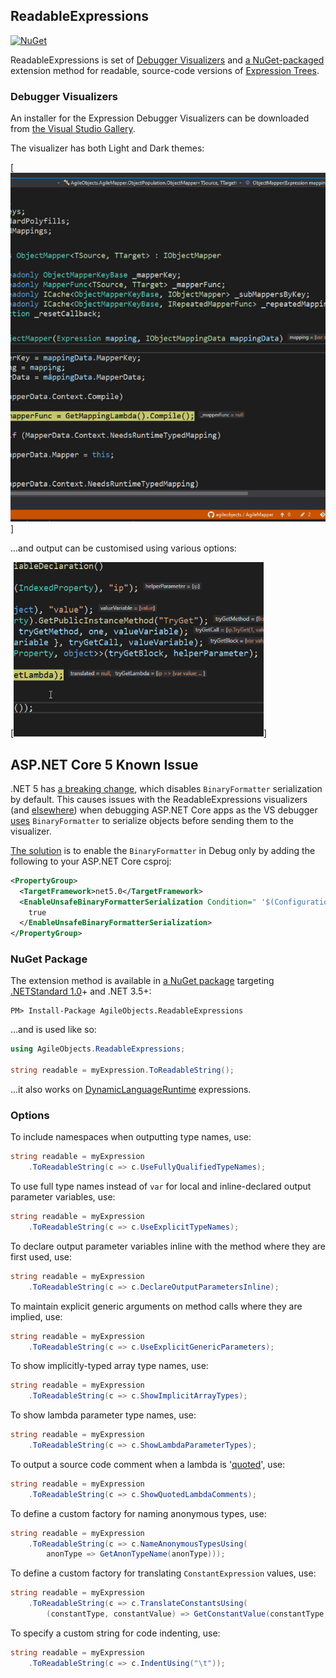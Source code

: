 ## ReadableExpressions

[![NuGet](http://img.shields.io/nuget/v/AgileObjects.ReadableExpressions.svg)](https://www.nuget.org/packages/AgileObjects.ReadableExpressions)

ReadableExpressions is set of [Debugger Visualizers](https://marketplace.visualstudio.com/items?itemName=vs-publisher-1232914.ReadableExpressionsVisualizers)
and [a NuGet-packaged](https://www.nuget.org/packages/AgileObjects.ReadableExpressions) extension method for 
readable, source-code versions of [Expression Trees](https://msdn.microsoft.com/en-us/library/bb397951.aspx). 

### Debugger Visualizers

An installer for the Expression Debugger Visualizers can be downloaded from 
[the Visual Studio Gallery](https://marketplace.visualstudio.com/items?itemName=vs-publisher-1232914.ReadableExpressionsVisualizers).

The visualizer has both Light and Dark themes:

[![Visualizer themes](/docs/Themes.gif)]

...and output can be customised using various options:

[![Visualizer options](/docs/Options.gif)]

## ASP.NET Core 5 Known Issue

.NET 5 has [a breaking change](https://github.com/dotnet/runtime/issues/29976), which disables `BinaryFormatter` serialization by default. This causes issues with the ReadableExpressions visualizers (and [elsewhere](https://github.com/nhibernate/nhibernate-core/issues/2603)) when debugging ASP.NET Core apps as the VS debugger [uses](https://wrightfully.com/writing-a-readonly-debugger-visualizer) `BinaryFormatter` to serialize objects before sending them to the visualizer.

[The solution](https://developercommunity2.visualstudio.com/t/visual-studio-debugger-visualizers-and-binaryforma/1278642?from=email&viewtype=all#T-N1314383) is to enable the `BinaryFormatter` in Debug only by adding the following to your ASP.NET Core csproj:

```xml
<PropertyGroup>
  <TargetFramework>net5.0</TargetFramework>
  <EnableUnsafeBinaryFormatterSerialization Condition=" '$(Configuration)' == 'Debug' ">
    true
  </EnableUnsafeBinaryFormatterSerialization>
</PropertyGroup>
```

### NuGet Package

The extension method is available in [a NuGet package](https://www.nuget.org/packages/AgileObjects.ReadableExpressions) 
targeting [.NETStandard 1.0](https://blogs.msdn.microsoft.com/dotnet/2016/09/26/introducing-net-standard)+ and 
.NET 3.5+:

```shell
PM> Install-Package AgileObjects.ReadableExpressions
```

...and is used like so:

```csharp
using AgileObjects.ReadableExpressions;

string readable = myExpression.ToReadableString();
```

...it also works on [DynamicLanguageRuntime](https://www.nuget.org/packages/DynamicLanguageRuntime) expressions.

### Options

To include namespaces when outputting type names, use:

```csharp
string readable = myExpression
    .ToReadableString(c => c.UseFullyQualifiedTypeNames);
```

To use full type names instead of `var` for local and inline-declared output parameter variables, use:

```csharp
string readable = myExpression
    .ToReadableString(c => c.UseExplicitTypeNames);
```

To declare output parameter variables inline with the method where they are first used, use:

```csharp
string readable = myExpression
    .ToReadableString(c => c.DeclareOutputParametersInline);
```

To maintain explicit generic arguments on method calls where they are implied, use:

```csharp
string readable = myExpression
    .ToReadableString(c => c.UseExplicitGenericParameters);
```

To show implicitly-typed array type names, use:

```csharp
string readable = myExpression
    .ToReadableString(c => c.ShowImplicitArrayTypes);
```

To show lambda parameter type names, use:

```csharp
string readable = myExpression
    .ToReadableString(c => c.ShowLambdaParameterTypes);
```

To output a source code comment when a lambda is '[quoted](https://stackoverflow.com/questions/3716492/what-does-expression-quote-do-that-expression-constant-can-t-already-do)', use:

```csharp
string readable = myExpression
    .ToReadableString(c => c.ShowQuotedLambdaComments);
```

To define a custom factory for naming anonymous types, use:

```csharp
string readable = myExpression
    .ToReadableString(c => c.NameAnonymousTypesUsing(
        anonType => GetAnonTypeName(anonType)));
```

To define a custom factory for translating `ConstantExpression` values, use:

```csharp
string readable = myExpression
    .ToReadableString(c => c.TranslateConstantsUsing(
        (constantType, constantValue) => GetConstantValue(constantType, constantValue)));
```

To specify a custom string for code indenting, use:

```csharp
string readable = myExpression
    .ToReadableString(c => c.IndentUsing("\t"));
```
